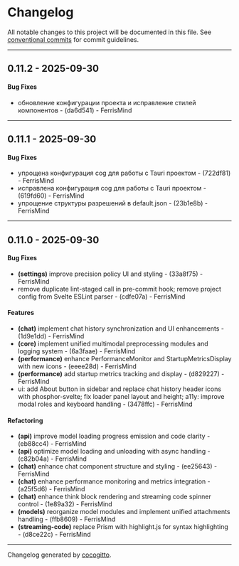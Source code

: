 # Changelog
All notable changes to this project will be documented in this file. See [conventional commits](https://www.conventionalcommits.org/) for commit guidelines.

- - -
## 0.11.2 - 2025-09-30
#### Bug Fixes
- обновление конфигурации проекта и исправление стилей компонентов - (da6d541) - FerrisMind

- - -

## 0.11.1 - 2025-09-30
#### Bug Fixes
- упрощена конфигурация cog для работы с Tauri проектом - (722df81) - FerrisMind
- исправлена конфигурация cog для работы с Tauri проектом - (619fd60) - FerrisMind
- упрощение структуры разрешений в default.json - (23b1e8b) - FerrisMind

- - -

## 0.11.0 - 2025-09-30
#### Bug Fixes
- **(settings)** improve precision policy UI and styling - (33a8f75) - FerrisMind
- remove duplicate lint-staged call in pre-commit hook; remove project config from Svelte ESLint parser - (cdfe07a) - FerrisMind
#### Features
- **(chat)** implement chat history synchronization and UI enhancements - (1d9e1dd) - FerrisMind
- **(core)** implement unified multimodal preprocessing modules and logging system - (6a3faae) - FerrisMind
- **(performance)** enhance PerformanceMonitor and StartupMetricsDisplay with new icons - (eeee28d) - FerrisMind
- **(performance)** add startup metrics tracking and display - (d829227) - FerrisMind
- ui: add About button in sidebar and replace chat history header icons with phosphor-svelte; fix loader panel layout and height; a11y: improve modal roles and keyboard handling - (3478ffc) - FerrisMind
#### Refactoring
- **(api)** improve model loading progress emission and code clarity - (eb88cc4) - FerrisMind
- **(api)** optimize model loading and unloading with async handling - (c82b04a) - FerrisMind
- **(chat)** enhance chat component structure and styling - (ee25643) - FerrisMind
- **(chat)** enhance performance monitoring and metrics integration - (a25f5d6) - FerrisMind
- **(chat)** enhance think block rendering and streaming code spinner control - (1e89a32) - FerrisMind
- **(models)** reorganize model modules and implement unified attachments handling - (ffb8609) - FerrisMind
- **(streaming-code)** replace Prism with highlight.js for syntax highlighting - (d8ce22c) - FerrisMind

- - -

Changelog generated by [cocogitto](https://github.com/cocogitto/cocogitto).